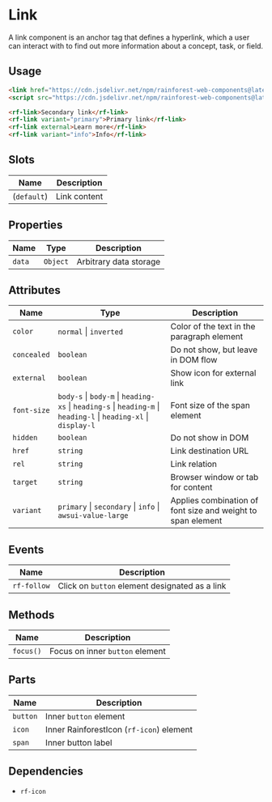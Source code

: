 # Link

A link component is an anchor tag that defines a hyperlink, which a user can interact with to find out more information about a concept, task, or field.

## Usage

``` html
<link href="https://cdn.jsdelivr.net/npm/rainforest-web-components@latest/rainforest.css" rel="stylesheet">
<script src="https://cdn.jsdelivr.net/npm/rainforest-web-components@latest/components/link.js" type="module"></script>
```

``` html
<rf-link>Secondary link</rf-link>
<rf-link variant="primary">Primary link</rf-link>
<rf-link external>Learn more</rf-link>
<rf-link variant="info">Info</rf-link>    
```

## Slots

| Name | Description |
| --- | --- |
| (`default`) | Link content |

## Properties

| Name | Type | Description |
| --- | --- | --- |
| `data` | `Object` | Arbitrary data storage |

## Attributes

| Name | Type | Description |
| --- | --- | --- |
| `color` | `normal` \| `inverted` | Color of the text in the paragraph element |
| `concealed` | `boolean` | Do not show, but leave in DOM flow |      
| `external` | `boolean` | Show icon for external link |
| `font-size` | `body-s` \| `body-m` \| `heading-xs` \| `heading-s` \| `heading-m` \| `heading-l` \| `heading-xl` \| `display-l` | Font size of the span element |
| `hidden` | `boolean` | Do not show in DOM |      
| `href` | `string` | Link destination URL |      
| `rel` | `string` | Link relation |
| `target` | `string` | Browser window or tab for content |
| `variant` | `primary` \| `secondary` \| `info` \| `awsui-value-large` | Applies combination of font size and weight to span element |

## Events

| Name | Description |
| --- | --- |
| `rf-follow` | Click on `button` element designated as a link |

## Methods

| Name | Description |
| --- | --- |
| `focus()` | Focus on inner `button` element |

## Parts

| Name | Description |
| --- | --- |
| `button` | Inner `button` element |
| `icon` | Inner RainforestIcon (`rf-icon`) element |
| `span` | Inner button label |

## Dependencies

- `rf-icon`
